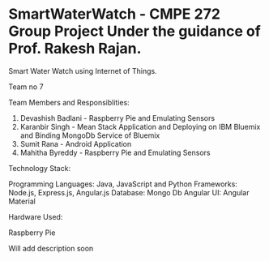 # SmartWaterWatch - CMPE 272 Group Project Under the guidance of Prof. Rakesh Rajan.

Smart Water Watch using Internet of Things. 

Team no 7 

Team Members and Responsiblities:

1. Devashish Badlani - Raspberry Pie and Emulating Sensors 
2. Karanbir Singh - Mean Stack Application and Deploying on IBM Bluemix and Binding MongoDb Service of Bluemix
3. Sumit Rana - Android Application
4. Mahitha Byreddy - Raspberry Pie and Emulating Sensors

Technology Stack: 

Programming Languages: Java, JavaScript and Python
Frameworks: Node.js, Express.js, Angular.js 
Database: Mongo Db
Angular UI: Angular Material

Hardware Used:

Raspberry Pie






Will add description soon
